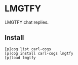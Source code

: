 # LMGTFY

LMGTFY chat replies.

## Install

```
[p]cog list carl-cogs
[p]cog install carl-cogs lmgtfy
[p]load lmgtfy
```
